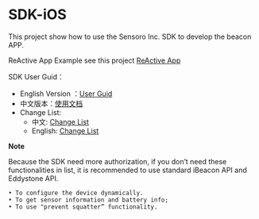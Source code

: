 SDK-iOS
=======

This project show how to use the Sensoro Inc. SDK to develop the beacon APP.

ReActive App Example see this project [ReActive App](https://github.com/Sensoro/Beacon-Active-iOS)

SDK User Guid：

* English Version ：[User Guid](http://www.sensoro.com/en/developer#ios)
* 中文版本：[使用文档](http://www.sensoro.com/zh/developer#ios)
* Change List: 
	* 中文: [Change List](./changelist.md)
	* English: [Change List](./changelist-en.md)

**Note**

Because the SDK need more authorization, if you don’t need these functionalities in list, it is recommended to use standard iBeacon API and Eddystone API.

	• To configure the device dynamically.
	• To get sensor information and battery info;
	• To use "prevent squatter” functionality. 
